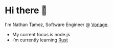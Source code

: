 # Hi there 👋

I'm Nathan Tamez, Software Engineer @ [Vonage](https://github.com/vonage).

- My current focus is node.js
- I’m currently learning [Rust](https://www.rust-lang.org/)



<!--
**NatoNathan/NatoNathan** is a ✨ _special_ ✨ repository because its `README.md` (this file) appears on your GitHub profile.

Here are some ideas to get you started:

- 🔭 I’m currently working on ...
- 👯 I’m looking to collaborate on ...
- 🤔 I’m looking for help with ...
- 💬 Ask me about ...
- 📫 How to reach me: ...
- 😄 Pronouns: ...
- ⚡ Fun fact: ...
-->
